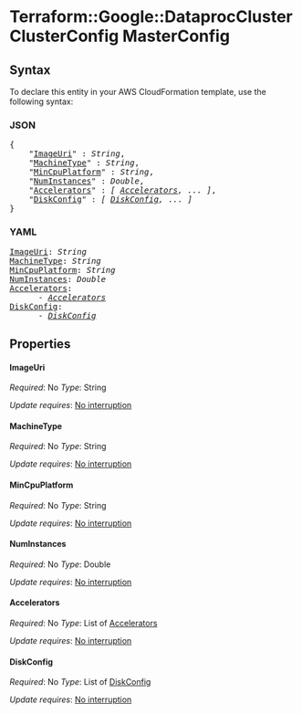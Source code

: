 # Terraform::Google::DataprocCluster ClusterConfig MasterConfig

## Syntax

To declare this entity in your AWS CloudFormation template, use the following syntax:

### JSON

<pre>
{
    "<a href="#imageuri" title="ImageUri">ImageUri</a>" : <i>String</i>,
    "<a href="#machinetype" title="MachineType">MachineType</a>" : <i>String</i>,
    "<a href="#mincpuplatform" title="MinCpuPlatform">MinCpuPlatform</a>" : <i>String</i>,
    "<a href="#numinstances" title="NumInstances">NumInstances</a>" : <i>Double</i>,
    "<a href="#accelerators" title="Accelerators">Accelerators</a>" : <i>[ <a href="clusterconfig-masterconfig-accelerators.md">Accelerators</a>, ... ]</i>,
    "<a href="#diskconfig" title="DiskConfig">DiskConfig</a>" : <i>[ <a href="clusterconfig-masterconfig-diskconfig.md">DiskConfig</a>, ... ]</i>
}
</pre>

### YAML

<pre>
<a href="#imageuri" title="ImageUri">ImageUri</a>: <i>String</i>
<a href="#machinetype" title="MachineType">MachineType</a>: <i>String</i>
<a href="#mincpuplatform" title="MinCpuPlatform">MinCpuPlatform</a>: <i>String</i>
<a href="#numinstances" title="NumInstances">NumInstances</a>: <i>Double</i>
<a href="#accelerators" title="Accelerators">Accelerators</a>: <i>
      - <a href="clusterconfig-masterconfig-accelerators.md">Accelerators</a></i>
<a href="#diskconfig" title="DiskConfig">DiskConfig</a>: <i>
      - <a href="clusterconfig-masterconfig-diskconfig.md">DiskConfig</a></i>
</pre>

## Properties

#### ImageUri

_Required_: No
_Type_: String

_Update requires_: [No interruption](https://docs.aws.amazon.com/AWSCloudFormation/latest/UserGuide/using-cfn-updating-stacks-update-behaviors.html#update-no-interrupt)

#### MachineType

_Required_: No
_Type_: String

_Update requires_: [No interruption](https://docs.aws.amazon.com/AWSCloudFormation/latest/UserGuide/using-cfn-updating-stacks-update-behaviors.html#update-no-interrupt)

#### MinCpuPlatform

_Required_: No
_Type_: String

_Update requires_: [No interruption](https://docs.aws.amazon.com/AWSCloudFormation/latest/UserGuide/using-cfn-updating-stacks-update-behaviors.html#update-no-interrupt)

#### NumInstances

_Required_: No
_Type_: Double

_Update requires_: [No interruption](https://docs.aws.amazon.com/AWSCloudFormation/latest/UserGuide/using-cfn-updating-stacks-update-behaviors.html#update-no-interrupt)

#### Accelerators

_Required_: No
_Type_: List of <a href="clusterconfig-masterconfig-accelerators.md">Accelerators</a>

_Update requires_: [No interruption](https://docs.aws.amazon.com/AWSCloudFormation/latest/UserGuide/using-cfn-updating-stacks-update-behaviors.html#update-no-interrupt)

#### DiskConfig

_Required_: No
_Type_: List of <a href="clusterconfig-masterconfig-diskconfig.md">DiskConfig</a>

_Update requires_: [No interruption](https://docs.aws.amazon.com/AWSCloudFormation/latest/UserGuide/using-cfn-updating-stacks-update-behaviors.html#update-no-interrupt)

